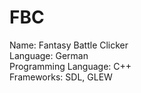 # FBC

Name: Fantasy Battle Clicker  
Language: German  
Programming Language: C++  
Frameworks: SDL, GLEW  
